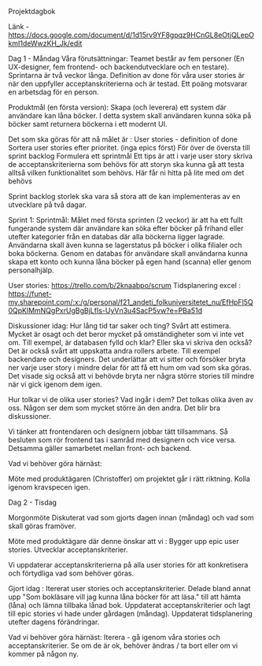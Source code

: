 Projektdagbok

Länk - https://docs.google.com/document/d/1d15rv9YF8gpqz9HCnGL8eOtjQLepOkmI1deWwzKH_Jk/edit

Dag 1 - Måndag
Våra förutsättningar:
Teamet består av fem personer (En UX-designer,  fem frontend- och backendutvecklare och en testare). 	
Sprintarna är två veckor långa.
Definition av done för våra user stories är när den uppfyller acceptanskriterierna och är testad.
Ett poäng motsvarar en arbetsdag för en person. 

Produktmål (en första version): Skapa (och leverera) ett system där användare kan låna böcker. I detta system skall användaren kunna söka på böcker samt returnera böckerna i ett modernt UI.

Det som ska göras för att nå målet är :
User stories - definition of done
Sortera user stories efter prioritet. (inga epics först)
För över de översta till sprint backlog
Formulera ett sprintmål
Ett tips är att i varje user story skriva de acceptanskriterierna som behövs för att storyn ska kunna gå att testa alltså vilken funktionalitet som behövs. Här får ni hitta på lite med om det behövs

Sprint backlog storlek ska vara så stora att de kan implementeras av en utvecklare på två dagar.


Sprint 1: 
Sprintmål: Målet med första sprinten (2 veckor) är att ha ett fullt fungerande system där användare kan söka efter böcker på frihand eller utefter kategorier från en databas där alla böckerna ligger lagrade. Användarna skall även kunna se lagerstatus på böcker i olika filialer och boka böckerna. Genom en databas för användare skall användarna kunna skapa ett konto och kunna låna böcker på egen hand (scanna) eller genom personalhjälp. 

User stories: https://trello.com/b/2knaabpo/scrum
Tidsplanering excel : https://funet-my.sharepoint.com/:x:/g/personal/f21_andeti_folkuniversitetet_nu/EfHpFl5Q0QpKlMmNQgPxrUgBgBjLfIs-UyVn3u4SacP5vw?e=PBa51d


Diskussioner idag: 
Hur lång tid tar saker och ting? Svårt att estimera. Mycket är osagt och det beror mycket på omständigheter som vi inte vet om. Till exempel, är databasen fylld och klar? Eller ska vi skriva den också? Det är också svårt att uppskatta andra rollers arbete. Till exempel backendare och designers. Det underlättar att vi sitter och försöker bryta ner varje user story i mindre delar för att få ett hum om vad som ska göras. Det visade sig också att vi behövde bryta ner några större stories till mindre när vi gick igenom dem igen.

Hur tolkar vi de olika user stories? Vad ingår i dem? Det tolkas olika även av oss. Någon ser dem som mycket större än den andra. Det blir bra diskussioner. 

Vi tänker att frontendaren och designern jobbar tätt tillsammans. Så besluten som rör frontend tas i samråd med designern och vice versa. Detsamma gäller samarbetet mellan front- och backend.

Vad vi behöver göra härnäst: 

Möte med produktägaren (Christoffer) om projektet går i rätt riktning.
Kolla igenom kravspecen igen.

Dag 2 - Tisdag

Morgonmöte 
Diskuterat vad som gjorts dagen innan (måndag) och vad som skall göras framöver.

Möte med produktägare där denne önskar att vi :
Bygger upp epic user stories.
Utvecklar acceptanskriterier. 

Vi uppdaterar acceptanskriterierna på alla user stories för att konkretisera och förtydliga vad som behöver göras.

Gjort idag :
Itererat user stories och acceptanskriterier.
Delade bland annat upp "Som bokläsare vill jag kunna låna böcker för att läsa." till att hämta (låna) och lämna tillbaka lånad bok.
Uppdaterat acceptanskriterier och lagt till epic stories vi hade under gårdagen (måndag).
Uppdaterat tidsplanering utefter dagens förändringar.

Vad vi behöver göra härnäst: 
Iterera - gå igenom våra stories och acceptanskriterier. Se om de är ok, behöver ändras / ta bort eller om vi kommer på någon ny.


